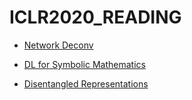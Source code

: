 # ICLR2020_READING

- [Network Deconv](https://openreview.net/forum?id=rkeu30EtvS)

- [DL for Symbolic Mathematics](https://openreview.net/forum?id=S1eZYeHFDS)

- [Disentangled Representations](https://openreview.net/forum?id=HJgK0h4Ywr)
